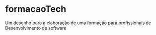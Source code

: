 # formacaoTech
Um desenho para a elaboração de uma formação para profissionais de Desenvolvimento de software
